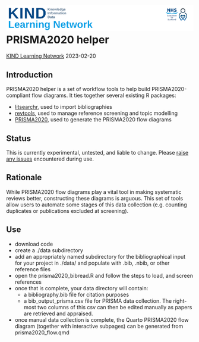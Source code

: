 ![](img/header.png) PRISMA2020 helper
================
[KIND Learning Network](https://learn.nes.nhs.scot/36783)
2023-02-20

## Introduction

PRISMA2020 helper is a set of workflow tools to help build
PRISMA2020-compliant flow diagrams. It ties together several existing R
packages:

- [litsearchr](https://elizagrames.github.io/litsearchr/), used to
  import bibliographies
- [revtools](https://revtools.net/), used to manage reference screening
  and topic modelling
- [PRISMA2020](https://cran.r-project.org/web/packages/PRISMA2020/index.html),
  used to generate the PRISMA2020 flow diagrams

## Status

This is currently experimental, untested, and liable to change. Please
[raise any
issues](https://github.com/bclarke-nes/PRISMA2020_helper/issues)
encountered during use.

## Rationale

While PRISMA2020 flow diagrams play a vital tool in making systematic
reviews better, constructing these diagrams is arguous. This set of
tools allow users to automate some stages of this data collection
(e.g. counting duplicates or publications excluded at screening).

## Use

- download code
- create a ./data subdirectory
- add an appropriately named subdirectory for the bibliographical input
  for your project in ./data/ and populate with .bib, .nbib, or other
  reference files
- open the prisma2020_bibread.R and follow the steps to load, and screen
  references
- once that is complete, your data directory will contain:
  - a bibliography.bib file for citation purposes
  - a bib_output_prisma.csv file for PRISMA data collection. The
    right-most two columns of this csv can then be edited manually as
    papers are retrieved and appraised.
- once manual data collection is complete, the Quarto PRISMA2020 flow
  diagram (together with interactive subpages) can be generated from
  prisma2020_flow.qmd
